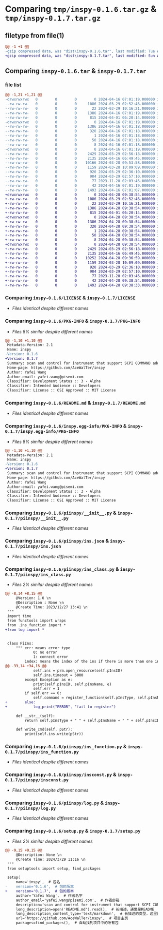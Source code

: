 # Comparing `tmp/inspy-0.1.6.tar.gz` & `tmp/inspy-0.1.7.tar.gz`

## filetype from file(1)

```diff
@@ -1 +1 @@
-gzip compressed data, was "dist\inspy-0.1.6.tar", last modified: Tue Apr 16 07:01:19 2024, max compression
+gzip compressed data, was "dist\inspy-0.1.7.tar", last modified: Sun Apr 28 09:38:54 2024, max compression
```

## Comparing `inspy-0.1.6.tar` & `inspy-0.1.7.tar`

### file list

```diff
@@ -1,21 +1,21 @@
-drwxrwxrwx   0        0        0        0 2024-04-16 07:01:19.000000 inspy-0.1.6/
--rw-rw-rw-   0        0        0     1086 2024-03-29 02:52:46.000000 inspy-0.1.6/LICENSE
--rw-rw-rw-   0        0        0       22 2024-03-29 10:16:21.000000 inspy-0.1.6/MANIFEST.in
--rw-rw-rw-   0        0        0     1386 2024-04-16 07:01:19.000000 inspy-0.1.6/PKG-INFO
--rw-rw-rw-   0        0        0      815 2024-04-01 06:20:14.000000 inspy-0.1.6/README.md
-drwxrwxrwx   0        0        0        0 2024-04-16 07:01:19.000000 inspy-0.1.6/inspy.egg-info/
--rw-rw-rw-   0        0        0     1386 2024-04-16 07:01:18.000000 inspy-0.1.6/inspy.egg-info/PKG-INFO
--rw-rw-rw-   0        0        0      320 2024-04-16 07:01:18.000000 inspy-0.1.6/inspy.egg-info/SOURCES.txt
--rw-rw-rw-   0        0        0        1 2024-04-16 07:01:18.000000 inspy-0.1.6/inspy.egg-info/dependency_links.txt
--rw-rw-rw-   0        0        0       50 2024-04-16 07:01:18.000000 inspy-0.1.6/inspy.egg-info/requires.txt
--rw-rw-rw-   0        0        0        8 2024-04-16 07:01:18.000000 inspy-0.1.6/inspy.egg-info/top_level.txt
-drwxrwxrwx   0        0        0        0 2024-04-16 07:01:19.000000 inspy-0.1.6/piinspy/
--rw-rw-rw-   0        0        0     2429 2024-03-29 02:56:18.000000 inspy-0.1.6/piinspy/__init__.py
--rw-rw-rw-   0        0        0     2135 2024-04-16 06:49:45.000000 inspy-0.1.6/piinspy/ins.json
--rw-rw-rw-   0        0        0    10166 2024-03-28 09:53:58.000000 inspy-0.1.6/piinspy/ins_class.py
--rw-rw-rw-   0        0        0     1159 2024-03-28 10:09:09.000000 inspy-0.1.6/piinspy/ins_function.py
--rw-rw-rw-   0        0        0      920 2024-03-29 02:36:10.000000 inspy-0.1.6/piinspy/insconst.py
--rw-rw-rw-   0        0        0      904 2024-03-29 02:57:10.000000 inspy-0.1.6/piinspy/log.py
--rw-rw-rw-   0        0        0       77 2023-11-20 02:03:46.000000 inspy-0.1.6/piinspy/package.json
--rw-rw-rw-   0        0        0       42 2024-04-16 07:01:19.000000 inspy-0.1.6/setup.cfg
--rw-rw-rw-   0        0        0     1493 2024-04-16 07:01:07.000000 inspy-0.1.6/setup.py
+drwxrwxrwx   0        0        0        0 2024-04-28 09:38:54.000000 inspy-0.1.7/
+-rw-rw-rw-   0        0        0     1086 2024-03-29 02:52:46.000000 inspy-0.1.7/LICENSE
+-rw-rw-rw-   0        0        0       22 2024-03-29 10:16:21.000000 inspy-0.1.7/MANIFEST.in
+-rw-rw-rw-   0        0        0     1386 2024-04-28 09:38:54.000000 inspy-0.1.7/PKG-INFO
+-rw-rw-rw-   0        0        0      815 2024-04-01 06:20:14.000000 inspy-0.1.7/README.md
+drwxrwxrwx   0        0        0        0 2024-04-28 09:38:54.000000 inspy-0.1.7/inspy.egg-info/
+-rw-rw-rw-   0        0        0     1386 2024-04-28 09:38:54.000000 inspy-0.1.7/inspy.egg-info/PKG-INFO
+-rw-rw-rw-   0        0        0      320 2024-04-28 09:38:54.000000 inspy-0.1.7/inspy.egg-info/SOURCES.txt
+-rw-rw-rw-   0        0        0        1 2024-04-28 09:38:54.000000 inspy-0.1.7/inspy.egg-info/dependency_links.txt
+-rw-rw-rw-   0        0        0       50 2024-04-28 09:38:54.000000 inspy-0.1.7/inspy.egg-info/requires.txt
+-rw-rw-rw-   0        0        0        8 2024-04-28 09:38:54.000000 inspy-0.1.7/inspy.egg-info/top_level.txt
+drwxrwxrwx   0        0        0        0 2024-04-28 09:38:54.000000 inspy-0.1.7/piinspy/
+-rw-rw-rw-   0        0        0     2429 2024-03-29 02:56:18.000000 inspy-0.1.7/piinspy/__init__.py
+-rw-rw-rw-   0        0        0     2135 2024-04-16 06:49:45.000000 inspy-0.1.7/piinspy/ins.json
+-rw-rw-rw-   0        0        0    10252 2024-04-28 09:36:59.000000 inspy-0.1.7/piinspy/ins_class.py
+-rw-rw-rw-   0        0        0     1159 2024-03-28 10:09:09.000000 inspy-0.1.7/piinspy/ins_function.py
+-rw-rw-rw-   0        0        0      920 2024-03-29 02:36:10.000000 inspy-0.1.7/piinspy/insconst.py
+-rw-rw-rw-   0        0        0      904 2024-03-29 02:57:10.000000 inspy-0.1.7/piinspy/log.py
+-rw-rw-rw-   0        0        0       77 2023-11-20 02:03:46.000000 inspy-0.1.7/piinspy/package.json
+-rw-rw-rw-   0        0        0       42 2024-04-28 09:38:54.000000 inspy-0.1.7/setup.cfg
+-rw-rw-rw-   0        0        0     1493 2024-04-28 09:38:33.000000 inspy-0.1.7/setup.py
```

### Comparing `inspy-0.1.6/LICENSE` & `inspy-0.1.7/LICENSE`

 * *Files identical despite different names*

### Comparing `inspy-0.1.6/PKG-INFO` & `inspy-0.1.7/PKG-INFO`

 * *Files 8% similar despite different names*

```diff
@@ -1,10 +1,10 @@
 Metadata-Version: 2.1
 Name: inspy
-Version: 0.1.6
+Version: 0.1.7
 Summary: scan and control for instrument that support SCPI COMMAND added 34461A
 Home-page: https://github.com/AceWalTer/inspy
 Author: Yafei Wang
 Author-email: yafei.wang@pisemi.com
 Classifier: Development Status :: 3 - Alpha
 Classifier: Intended Audience :: Developers
 Classifier: License :: OSI Approved :: MIT License
```

### Comparing `inspy-0.1.6/README.md` & `inspy-0.1.7/README.md`

 * *Files identical despite different names*

### Comparing `inspy-0.1.6/inspy.egg-info/PKG-INFO` & `inspy-0.1.7/inspy.egg-info/PKG-INFO`

 * *Files 8% similar despite different names*

```diff
@@ -1,10 +1,10 @@
 Metadata-Version: 2.1
 Name: inspy
-Version: 0.1.6
+Version: 0.1.7
 Summary: scan and control for instrument that support SCPI COMMAND added 34461A
 Home-page: https://github.com/AceWalTer/inspy
 Author: Yafei Wang
 Author-email: yafei.wang@pisemi.com
 Classifier: Development Status :: 3 - Alpha
 Classifier: Intended Audience :: Developers
 Classifier: License :: OSI Approved :: MIT License
```

### Comparing `inspy-0.1.6/piinspy/__init__.py` & `inspy-0.1.7/piinspy/__init__.py`

 * *Files identical despite different names*

### Comparing `inspy-0.1.6/piinspy/ins.json` & `inspy-0.1.7/piinspy/ins.json`

 * *Files identical despite different names*

### Comparing `inspy-0.1.6/piinspy/ins_class.py` & `inspy-0.1.7/piinspy/ins_class.py`

 * *Files 2% similar despite different names*

```diff
@@ -8,14 +8,15 @@
     @Version: 1.0 \n
     @Description : None \n
     @Create Time: 2023/12/27 13:41 \n
 """
 import time
 from functools import wraps
 from .ins_function import *
+from log import *
 
 
 class PiIns:
     """ err: means error type
             0: no error
             1: connect error
         index: means the index of the ins if there is more than one instruments of the same type
@@ -33,14 +34,16 @@
             self.ins = prm.open_resource(self.pInsID)
             self.ins.timeout = 5000
         except Exception as e:
             print(self.pInsID, self.pInsName, e)
             self.err = 1
         if self.err == 0:
             self.command = register_function(self.pInsType, self.pInsName)
+        else:
+            log_print("ERROR", "fail to register")
 
     def __str__(self):
         return self.pInsType + " " + self.pInsName + " " + self.pInsID + " " + str(self.index)
 
     def write_cmd(self, pStr):
         print(self.ins.write(pStr))
```

### Comparing `inspy-0.1.6/piinspy/ins_function.py` & `inspy-0.1.7/piinspy/ins_function.py`

 * *Files identical despite different names*

### Comparing `inspy-0.1.6/piinspy/insconst.py` & `inspy-0.1.7/piinspy/insconst.py`

 * *Files identical despite different names*

### Comparing `inspy-0.1.6/piinspy/log.py` & `inspy-0.1.7/piinspy/log.py`

 * *Files identical despite different names*

### Comparing `inspy-0.1.6/setup.py` & `inspy-0.1.7/setup.py`

 * *Files 2% similar despite different names*

```diff
@@ -9,15 +9,15 @@
     @Description: None \n
     @Create Time: 2024/3/29 11:16 \n
 """
 from setuptools import setup, find_packages
 
 setup(
     name='inspy',  # 包名
-    version='0.1.6',  # 包的版本
+    version='0.1.7',  # 包的版本
     author='Yafei Wang',  # 作者名字
     author_email='yafei.wang@pisemi.com',  # 作者邮箱
     description='scan and control for instrument that support SCPI COMMAND added 34461A',  # 简短描述
     long_description=open('README.md').read(),  # 长描述，通常是README
     long_description_content_type='text/markdown',  # 长描述的类型，这里是markdown
     url='https://github.com/AceWalTer/inspy',  # 项目主页
     packages=find_packages(),  # 自动找到项目中的所有包
```

